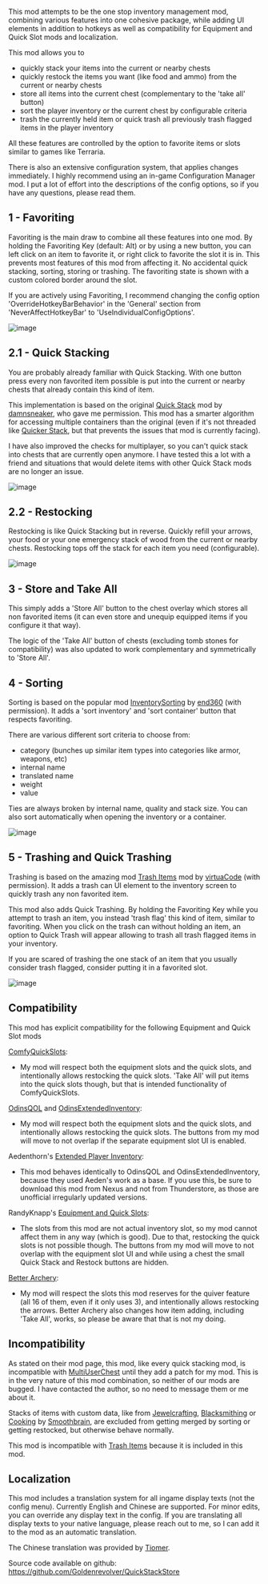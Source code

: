 This mod attempts to be the one stop inventory management mod, combining various features into one cohesive package, while adding UI elements in addition to hotkeys as well as compatibility for Equipment and Quick Slot mods and localization.

This mod allows you to
- quickly stack your items into the current or nearby chests
- quickly restock the items you want (like food and ammo) from the current or nearby chests
- store all items into the current chest (complementary to the 'take all' button)
- sort the player inventory or the current chest by configurable criteria
- trash the currently held item or quick trash all previously trash flagged items in the player inventory

All these features are controlled by the option to favorite items or slots similar to games like Terraria.

There is also an extensive configuration system, that applies changes immediately. I highly recommend using an in-game Configuration Manager mod. I put a lot of effort into the descriptions of the config options, so if you have any questions, please read them.


## 1 - Favoriting

Favoriting is the main draw to combine all these features into one mod. By holding the Favoriting Key (default: Alt) or by using a new button, you can left click on an item to favorite it, or right click to favorite the slot it is in. This prevents most features of this mod from affecting it. No accidental quick stacking, sorting, storing or trashing. The favoriting state is shown with a custom colored border around the slot.

If you are actively using Favoriting, I recommend changing the config option 'OverrideHotkeyBarBehavior' in the 'General' section from 'NeverAffectHotkeyBar' to 'UseIndividualConfigOptions'.

![image](https://staticdelivery.nexusmods.com/mods/3667/images/2094/2094-1671547317-763384465.gif)


## 2.1 - Quick Stacking

You are probably already familiar with Quick Stacking. With one button press every non favorited item possible is put into the current or nearby chests that already contain this kind of item.

This implementation is based on the original [Quick Stack](https://www.nexusmods.com/valheim/mods/29) mod by [damnsneaker](https://www.nexusmods.com/valheim/users/52080261), who gave me permission. This mod has a smarter algorithm for accessing multiple containers than the original (even if it's not threaded like [Quicker Stack](https://www.nexusmods.com/valheim/mods/2049), but that prevents the issues that mod is currently facing).

I have also improved the checks for multiplayer, so you can't quick stack into chests that are currently open anymore. I have tested this a lot with a friend and situations that would delete items with other Quick Stack mods are no longer an issue.

![image](https://staticdelivery.nexusmods.com/mods/3667/images/2094/2094-1671547317-1324456515.gif)


## 2.2 - Restocking

Restocking is like Quick Stacking but in reverse. Quickly refill your arrows, your food or your one emergency stack of wood from the current or nearby chests. Restocking tops off the stack for each item you need (configurable).

![image](https://staticdelivery.nexusmods.com/mods/3667/images/2094/2094-1671547324-1045740202.gif)


## 3 - Store and Take All

This simply adds a 'Store All' button to the chest overlay which stores all non favorited items (it can even store and unequip equipped items if you configure it that way).

The logic of the 'Take All' button of chests (excluding tomb stones for compatibility) was also updated to work complementary and symmetrically to 'Store All'.


## 4 - Sorting

Sorting is based on the popular mod [InventorySorting](https://valheim.thunderstore.io/package/end360/InventorySorting/) by [end360](https://valheim.thunderstore.io/package/end360/) (with permission). It adds a 'sort inventory' and 'sort container' button that respects favoriting.

There are various different sort criteria to choose from:
- category (bunches up similar item types into categories like armor, weapons, etc)
- internal name
- translated name
- weight
- value

Ties are always broken by internal name, quality and stack size. You can also sort automatically when opening the inventory or a container.

![image](https://staticdelivery.nexusmods.com/mods/3667/images/2094/2094-1671547329-2082520177.gif)


## 5 - Trashing and Quick Trashing

Trashing is based on the amazing mod [Trash Items](https://www.nexusmods.com/valheim/mods/441) mod by [virtuaCode](https://www.nexusmods.com/valheim/users/111195808) (with permission). It adds a trash can UI element to the inventory screen to quickly trash any non favorited item.

This mod also adds Quick Trashing. By holding the Favoriting Key while you attempt to trash an item, you instead 'trash flag' this kind of item, similar to favoriting. When you click on the trash can without holding an item, an option to Quick Trash will appear allowing to trash all trash flagged items in your inventory.

If you are scared of trashing the one stack of an item that you usually consider trash flagged, consider putting it in a favorited slot.

![image](https://staticdelivery.nexusmods.com/mods/3667/images/2094/2094-1671547324-1808242402.gif)


## Compatibility

This mod has explicit compatibility for the following Equipment and Quick Slot mods

[ComfyQuickSlots](https://valheim.thunderstore.io/package/ComfyMods/ComfyQuickSlots/):
- My mod will respect both the equipment slots and the quick slots, and intentionally allows restocking the quick slots. 'Take All' will put items into the quick slots though, but that is intended functionality of ComfyQuickSlots.

[OdinsQOL](https://valheim.thunderstore.io/package/OdinPlus/OdinsQOL/) and [OdinsExtendedInventory](https://valheim.thunderstore.io/package/OdinPlus/OdinsExtendedInventory/):
- My mod will respect both the equipment slots and the quick slots, and intentionally allows restocking the quick slots. The buttons from my mod will move to not overlap if the separate equipment slot UI is enabled.

Aedenthorn's [Extended Player Inventory](https://www.nexusmods.com/valheim/mods/1356):
- This mod behaves identically to OdinsQOL and OdinsExtendedInventory, because they used Aeden's work as a base. If you use this, be sure to download this mod from Nexus and not from Thunderstore, as those are unofficial irregularly updated versions.

RandyKnapp's [Equipment and Quick Slots](https://valheim.thunderstore.io/package/RandyKnapp/EquipmentAndQuickSlots/):
- The slots from this mod are not actual inventory slot, so my mod cannot affect them in any way (which is good). Due to that, restocking the quick slots is not possible though. The buttons from my mod will move to not overlap with the equipment slot UI and while using a chest the small Quick Stack and Restock buttons are hidden.

[Better Archery](https://valheim.thunderstore.io/package/ishid4/BetterArchery/):
- My mod will respect the slots this mod reserves for the quiver feature (all 16 of them, even if it only uses 3), and intentionally allows restocking the arrows. Better Archery also changes how item adding, including 'Take All', works, so please be aware that that is not my doing.


## Incompatibility

As stated on their mod page, this mod, like every quick stacking mod, is incompatible with [MultiUserChest](https://valheim.thunderstore.io/package/MSchmoecker/MultiUserChest/) until they add a patch for my mod. This is in the very nature of this mod combination, so neither of our mods are bugged. I have contacted the author, so no need to message them or me about it.

Stacks of items with custom data, like from [Jewelcrafting](https://valheim.thunderstore.io/package/Smoothbrain/Jewelcrafting/), [Blacksmithing](https://valheim.thunderstore.io/package/Smoothbrain/Blacksmithing/) or [Cooking](https://valheim.thunderstore.io/package/Smoothbrain/Cooking/) by [Smoothbrain](https://valheim.thunderstore.io/package/Smoothbrain/), are excluded from getting merged by sorting or getting restocked, but otherwise behave normally.

This mod is incompatible with [Trash Items](https://valheim.thunderstore.io/package/virtuaCode/TrashItems/) because it is included in this mod.


## Localization

This mod includes a translation system for all ingame display texts (not the config menu). Currently English and Chinese are supported. For minor edits, you can override any display text in the config. If you are translating all display texts to your native language, please reach out to me, so I can add it to the mod as an automatic translation.

The Chinese translation was provided by [Tiomer](https://www.nexusmods.com/users/114839878).


Source code available on github: https://github.com/Goldenrevolver/QuickStackStore